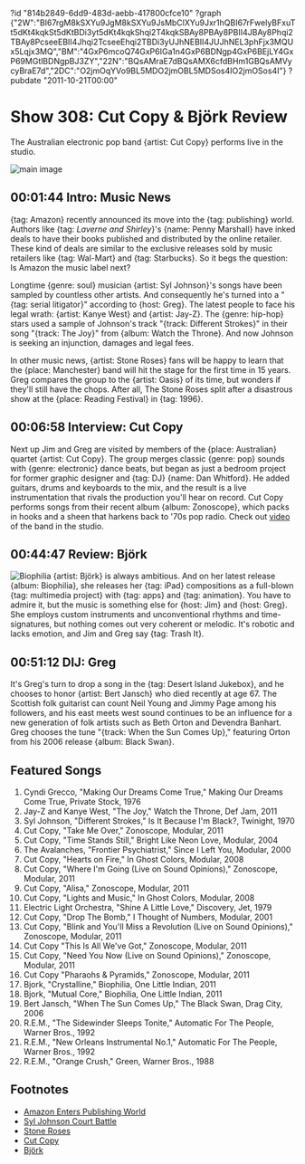 ?id "814b2849-6dd9-483d-aebb-417800cfce10"
?graph {"2W":"BI67rgM8kSXYu9JgM8kSXYu9JsMbClXYu9Jxr1hQBI67rFwelyBFxuTt5dKt4kqkSt5dKtBDi3yt5dKt4kqkShqi2T4kqkSBAy8PBAy8PBII4JBAy8Phqi2TBAy8PcseeEBII4Jhqi2TcseeEhqi2TBDi3yUJhNEBII4JUJhNEL3phFjx3MQUx5Lqjx3MQ","BM":"4GxP6mcoQ74GxP6IGa1n4GxP6BDNgp4GxP6BEjLY4GxP69MGtlBDNgpBJ3ZY","22N":"BQsAMraE7dBQsAMX6cfdBHm1GBQsAMVycyBraE7d","2DC":"O2jmOqYVo9BL5MDO2jmOBL5MDSos4IO2jmOSos4I"}
?pubdate "2011-10-21T00:00"
# Show 308: Cut Copy & Björk Review
The Australian electronic pop band {artist: Cut Copy} performs live in the studio. 

![main image](https://static.soundopinions.org/images/2011/cutcopy.jpg)


## 00:01:44 Intro: Music News
{tag: Amazon} recently announced its move into the {tag: publishing} world. Authors like {tag: *Laverne and Shirley*}'s {name: Penny Marshall} have inked deals to have their books published and distributed by the online retailer. These kind of deals are similar to the exclusive releases sold by music retailers like {tag: Wal-Mart} and {tag: Starbucks}. So it begs the question: Is Amazon the music label next?

Longtime {genre: soul} musician {artist: Syl Johnson}'s songs have been sampled by countless other artists. And consequently he's turned into a "{tag: serial litigator}" according to {host: Greg}. The latest people to face his legal wrath: {artist: Kanye West} and {artist: Jay-Z}. The {genre: hip-hop} stars used a sample of Johnson's track "{track: Different Strokes}" in their song "{track: The Joy}" from {album: Watch the Throne}. And now Johnson is seeking an injunction, damages and legal fees. 

In other music news, {artist: Stone Roses} fans will be happy to learn that the {place: Manchester} band will hit the stage for the first time in 15 years. Greg compares the group to the {artist: Oasis} of its time, but wonders if they'll still have the chops. After all, The Stone Roses split after a disastrous show at the {place: Reading Festival} in {tag: 1996}.

## 00:06:58 Interview: Cut Copy
Next up Jim and Greg are visited by members of the {place: Australian} quartet {artist: Cut Copy}. The group merges classic {genre: pop} sounds with {genre: electronic} dance beats, but began as just a bedroom project for former graphic designer and {tag: DJ} {name: Dan Whitford}. He added guitars, drums and keyboards to the mix, and the result is a live instrumentation that rivals the production you'll hear on record. Cut Copy performs songs from their recent album {album: Zonoscope}, which packs in hooks and a sheen that harkens back to '70s pop radio. Check out [video](http://www.wbez.org/story/cut-copy-performs-wbez-studios-sound-opinions-93332) of the band in the studio.

## 00:44:47 Review: Björk
![Biophilia](https://upload.wikimedia.org/wikipedia/en/b/b0/Bjork_-_Biophilia_cover.png)
{artist: Björk} is always ambitious. And on her latest release {album: Biophilia}, she releases her {tag: iPad} compositions as a full-blown {tag: multimedia project} with {tag: apps} and {tag: animation}. You have to admire it, but the music is something else for {host: Jim} and {host: Greg}. She employs custom instruments and unconventional rhythms and time-signatures, but nothing comes out very coherent or melodic. It's robotic and lacks emotion, and Jim and Greg say {tag: Trash It}.

## 00:51:12 DIJ: Greg
It's Greg's turn to drop a song in the {tag: Desert Island Jukebox}, and he chooses to honor {artist: Bert Jansch} who died recently at age 67. The Scottish folk guitarist can count Neil Young and Jimmy Page among his followers, and his east meets west sound continues to be an influence for a new generation of folk artists such as Beth Orton and Devendra Banhart. Greg chooses the tune "{track: When the Sun Comes Up}," featuring Orton from his 2006 release {album: Black Swan}.


## Featured Songs
1. Cyndi Grecco, "Making Our Dreams Come True," Making Our Dreams Come True, Private Stock, 1976
2. Jay-Z and Kanye West, "The Joy," Watch the Throne, Def Jam, 2011
3. Syl Johnson, "Different Strokes," Is It Because I'm Black?, Twinight, 1970
4. Cut Copy, "Take Me Over," Zonoscope, Modular, 2011
5. Cut Copy, "Time Stands Still," Bright Like Neon Love, Modular, 2004
6. The Avalanches, "Frontier Psychiatrist," Since I Left You, Modular, 2000
7. Cut Copy, "Hearts on Fire," In Ghost Colors, Modular, 2008
8. Cut Copy, "Where I'm Going (Live on Sound Opinions)," Zonoscope, Modular, 2011
9. Cut Copy, "Alisa," Zonoscope, Modular, 2011
10. Cut Copy, "Lights and Music," In Ghost Colors, Modular, 2008
11. Electric Light Orchestra, "Shine A Little Love," Discovery, Jet, 1979
12. Cut Copy, "Drop The Bomb," I Thought of Numbers, Modular, 2001
13. Cut Copy, "Blink and You'll Miss a Revolution (Live on Sound Opinions)," Zonoscope, Modular, 2011
14. Cut Copy "This Is All We've Got," Zonoscope, Modular, 2011
15. Cut Copy, "Need You Now (Live on Sound Opinions)," Zonoscope, Modular, 2011
16. Cut Copy "Pharaohs & Pyramids," Zonoscope, Modular, 2011
17. Bjork, "Crystalline," Biophilia, One Little Indian, 2011
18. Bjork, "Mutual Core," Biophilia, One Little Indian, 2011
19. Bert Jansch, "When The Sun Comes Up," The Black Swan, Drag City, 2006
20. R.E.M., "The Sidewinder Sleeps Tonite," Automatic For The People, Warner Bros., 1992
21. R.E.M., "New Orleans Instrumental No.1," Automatic For The People, Warner Bros., 1992
22. R.E.M., "Orange Crush," Green, Warner Bros., 1988

## Footnotes
- [Amazon Enters Publishing World](http://www.nytimes.com/2011/10/17/technology/amazon-rewrites-the-rules-of-book-publishing.html?_r=1&scp=4&sq=amazon&st=cse)
- [Syl Johnson Court Battle](http://variety.com/2011/music/news/jay-z-kanye-west-sued-over-sample-1118044677/)
- [Stone Roses](http://www.thestoneroses.org/)
- [Cut Copy](http://www.cutcopy.net/)
- [Björk](http://www.bjork.com/)
